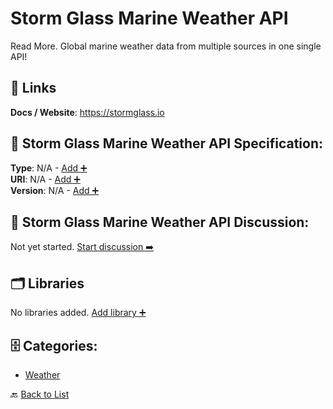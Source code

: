 # Storm Glass Marine Weather API

Read More. Global marine weather data from multiple sources in one single API!

##  🔗 Links
**Docs / Website**: https://stormglass.io

## 🧬 Storm Glass Marine Weather API Specification:
**Type**: N/A - [Add ➕](https://github.com/apis-list/apis-list/edit/main/apis/storm-glass-marine-weather-api/storm-glass-marine-weather-api.yaml)  
**URI**: N/A - [Add ➕](https://github.com/apis-list/apis-list/edit/main/apis/storm-glass-marine-weather-api/storm-glass-marine-weather-api.yaml)  
**Version**: N/A - [Add ➕](https://github.com/apis-list/apis-list/edit/main/apis/storm-glass-marine-weather-api/storm-glass-marine-weather-api.yaml)

## 💬 Storm Glass Marine Weather API Discussion:
Not yet started. [Start discussion ➡️](https://github.com/apis-list/apis-list/discussions/new)

## 🗂️ Libraries

No libraries added. [Add library ➕](https://github.com/apis-list/apis-list/edit/main/apis/storm-glass-marine-weather-api/storm-glass-marine-weather-api.yaml)    


## 🗄️ Categories:
- [Weather](https://github.com/apis-list/apis-list#weather-)

🔙  [Back to List](https://github.com/apis-list/apis-list)
